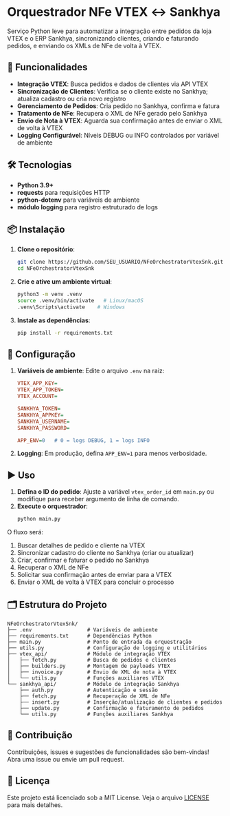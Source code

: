 # Orquestrador NFe VTEX ↔ Sankhya

Serviço Python leve para automatizar a integração entre pedidos da loja VTEX e o ERP Sankhya, sincronizando clientes, criando e faturando pedidos, e enviando os XMLs de NFe de volta à VTEX.

## 🚀 Funcionalidades

- **Integração VTEX**: Busca pedidos e dados de clientes via API VTEX
- **Sincronização de Clientes**: Verifica se o cliente existe no Sankhya; atualiza cadastro ou cria novo registro
- **Gerenciamento de Pedidos**: Cria pedido no Sankhya, confirma e fatura
- **Tratamento de NFe**: Recupera o XML de NFe gerado pelo Sankhya
- **Envio de Nota à VTEX**: Aguarda sua confirmação antes de enviar o XML de volta à VTEX
- **Logging Configurável**: Níveis DEBUG ou INFO controlados por variável de ambiente

## 🛠 Tecnologias

- **Python 3.9+**
- **requests** para requisições HTTP
- **python-dotenv** para variáveis de ambiente
- **módulo logging** para registro estruturado de logs

## 📦 Instalação

1. **Clone o repositório**:
   ```bash
   git clone https://github.com/SEU_USUARIO/NFeOrchestratorVtexSnk.git
   cd NFeOrchestratorVtexSnk
   ```

2. **Crie e ative um ambiente virtual**:
   ```bash
   python3 -m venv .venv
   source .venv/bin/activate   # Linux/macOS
   .venv\Scripts\activate    # Windows
   ```

3. **Instale as dependências**:
   ```bash
   pip install -r requirements.txt
   ```

## 🔧 Configuração

1. **Variáveis de ambiente**: Edite o arquivo `.env` na raiz:
   ```ini
   VTEX_APP_KEY=
   VTEX_APP_TOKEN=
   VTEX_ACCOUNT=

   SANKHYA_TOKEN=
   SANKHYA_APPKEY=
   SANKHYA_USERNAME=
   SANKHYA_PASSWORD=

   APP_ENV=0   # 0 = logs DEBUG, 1 = logs INFO
   ```

2. **Logging**: Em produção, defina `APP_ENV=1` para menos verbosidade.

## ▶️ Uso

1. **Defina o ID do pedido**: Ajuste a variável `vtex_order_id` em `main.py` ou modifique para receber argumento de linha de comando.
2. **Execute o orquestrador**:
   ```bash
   python main.py
   ```

O fluxo será:
1. Buscar detalhes de pedido e cliente na VTEX
2. Sincronizar cadastro do cliente no Sankhya (criar ou atualizar)
3. Criar, confirmar e faturar o pedido no Sankhya
4. Recuperar o XML de NFe
5. Solicitar sua confirmação antes de enviar para a VTEX
6. Enviar o XML de volta à VTEX para concluir o processo

## 🗂 Estrutura do Projeto

```plaintext
NFeOrchestratorVtexSnk/
├── .env                  # Variáveis de ambiente
├── requirements.txt      # Dependências Python
├── main.py               # Ponto de entrada da orquestração
├── utils.py              # Configuração de logging e utilitários
├── vtex_api/             # Módulo de integração VTEX
│   ├── fetch.py          # Busca de pedidos e clientes
│   ├── builders.py       # Montagem de payloads VTEX
│   ├── invoice.py        # Envio de XML de nota à VTEX
│   └── utils.py          # Funções auxiliares VTEX
└── sankhya_api/          # Módulo de integração Sankhya
    ├── auth.py           # Autenticação e sessão
    ├── fetch.py          # Recuperação de XML de NFe
    ├── insert.py         # Inserção/atualização de clientes e pedidos
    ├── update.py         # Confirmação e faturamento de pedidos
    └── utils.py          # Funções auxiliares Sankhya
``` 

## 🤝 Contribuição

Contribuições, issues e sugestões de funcionalidades são bem-vindas! Abra uma issue ou envie um pull request.

## 📄 Licença

Este projeto está licenciado sob a MIT License. Veja o arquivo [LICENSE](LICENSE) para mais detalhes.
